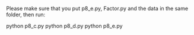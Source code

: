 Please make sure that you put p8_e.py, Factor.py and the data in the same folder, then run:

python p8_c.py
python p8_d.py
python p8_e.py
